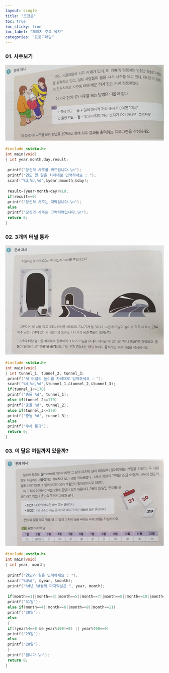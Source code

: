 ```yaml
---
layout: single
title: "조건문" 
toc: true
toc_sticky: true
toc_label: "페이지 주요 목차"
categories: "프로그래밍"
--- 
```


### 01. 사주보기
![saju](/assets/images/saju.png)
~~~c
#include <stdio.h>
int main(void)
{ int year,month,day,result;
 
 printf("당신의 사주를 봐드립니다.\n");
 printf("연도 월 일을 차례대로 입력하세요 : ");
 scanf("%d,%d,%d",&year,&month,&day);
 
 result=(year-month+day)%10;
 if(result==0)
 printf("당신의 사주는 대박입니다.\n");
 else
 printf("당신의 사주는 그럭저럭입니다.\n");
 return 0;
}
~~~ 

### 02. 3개의 터널 통과
![tunnel](/assets/images/tunnel.png)
~~~c
#include <stdio.h>
int main(void)
{ int tunnel_1, tunnel_2, tunnel_3;
 printf("세 터널의 높이를 차례대로 입력하세요 : ");
 scanf("%d,%d,%d",&tunnel_1,&tunnel_2,&tunnel_3);
 if(tunnel_1<=170)
 printf("충돌 %d", tunnel_1);
 else if(tunnel_2<=170)
 printf("충돌 %d", tunnel_2);
 else if(tunnel_3<=170)
 printf("충돌 %d", tunnel_3);
 else
 printf("무사 통과");
 return 0;
}
~~~ 

### 03. 이 달은 며칠까지 있을까?
![calendar](/assets/images/calendar.png)
~~~c
#include <stdio.h>
int main(void)
{ int year, month;
 
 printf("연도와 월을 입력하세요 : ");
 scanf("%d%d", &year, &month);
 printf("%d년 %d월의 마지막날은 ", year, month);
 
 if(month==1||month==3||month==5||month==7||month==8||month==10||month==12)
 printf("31일");
 else if(month==4||month==6||month==9||month==11)
 printf("30일");
 else
 {
 if((year%4==0 && year%100!=0) || year%400==0)
 printf("29일");
 else
 printf("28일");
 }
 printf("입니다.\n");
 return 0;
}
~~~
